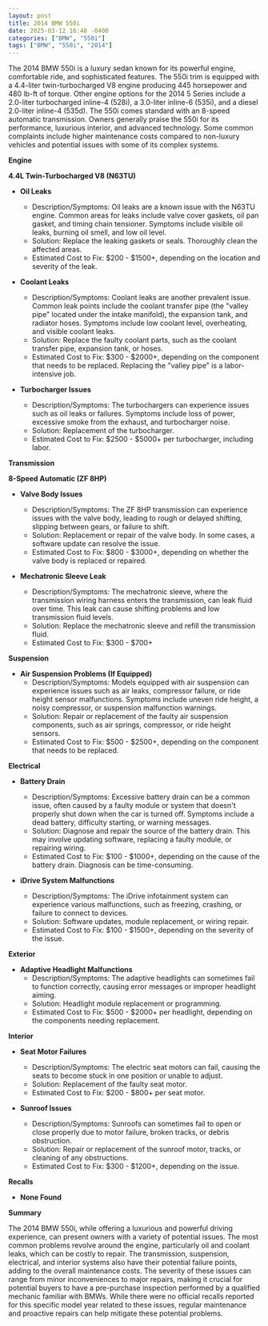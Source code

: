 ```yaml
---
layout: post
title: 2014 BMW 550i
date: 2025-03-12 16:48 -0400
categories: ["BMW", "550i"]
tags: ["BMW", "550i", "2014"]
---
```

The 2014 BMW 550i is a luxury sedan known for its powerful engine, comfortable ride, and sophisticated features. The 550i trim is equipped with a 4.4-liter twin-turbocharged V8 engine producing 445 horsepower and 480 lb-ft of torque. Other engine options for the 2014 5 Series include a 2.0-liter turbocharged inline-4 (528i), a 3.0-liter inline-6 (535i), and a diesel 2.0-liter inline-4 (535d). The 550i comes standard with an 8-speed automatic transmission. Owners generally praise the 550i for its performance, luxurious interior, and advanced technology. Some common complaints include higher maintenance costs compared to non-luxury vehicles and potential issues with some of its complex systems.

**Engine**

**4.4L Twin-Turbocharged V8 (N63TU)**

*   **Oil Leaks**
    *   Description/Symptoms: Oil leaks are a known issue with the N63TU engine. Common areas for leaks include valve cover gaskets, oil pan gasket, and timing chain tensioner. Symptoms include visible oil leaks, burning oil smell, and low oil level.
    *   Solution: Replace the leaking gaskets or seals. Thoroughly clean the affected areas.
    *   Estimated Cost to Fix: $200 - $1500+, depending on the location and severity of the leak.

*   **Coolant Leaks**
    *   Description/Symptoms: Coolant leaks are another prevalent issue. Common leak points include the coolant transfer pipe (the "valley pipe" located under the intake manifold), the expansion tank, and radiator hoses. Symptoms include low coolant level, overheating, and visible coolant leaks.
    *   Solution: Replace the faulty coolant parts, such as the coolant transfer pipe, expansion tank, or hoses.
    *   Estimated Cost to Fix: $300 - $2000+, depending on the component that needs to be replaced. Replacing the "valley pipe" is a labor-intensive job.

*   **Turbocharger Issues**
    *   Description/Symptoms: The turbochargers can experience issues such as oil leaks or failures. Symptoms include loss of power, excessive smoke from the exhaust, and turbocharger noise.
    *   Solution: Replacement of the turbocharger.
    *   Estimated Cost to Fix: $2500 - $5000+ per turbocharger, including labor.

**Transmission**

**8-Speed Automatic (ZF 8HP)**

*   **Valve Body Issues**
    *   Description/Symptoms: The ZF 8HP transmission can experience issues with the valve body, leading to rough or delayed shifting, slipping between gears, or failure to shift.
    *   Solution: Replacement or repair of the valve body. In some cases, a software update can resolve the issue.
    *   Estimated Cost to Fix: $800 - $3000+, depending on whether the valve body is replaced or repaired.

*   **Mechatronic Sleeve Leak**
    *   Description/Symptoms: The mechatronic sleeve, where the transmission wiring harness enters the transmission, can leak fluid over time. This leak can cause shifting problems and low transmission fluid levels.
    *   Solution: Replace the mechatronic sleeve and refill the transmission fluid.
    *   Estimated Cost to Fix: $300 - $700+

**Suspension**

*   **Air Suspension Problems (If Equipped)**
    *   Description/Symptoms: Models equipped with air suspension can experience issues such as air leaks, compressor failure, or ride height sensor malfunctions. Symptoms include uneven ride height, a noisy compressor, or suspension malfunction warnings.
    *   Solution: Repair or replacement of the faulty air suspension components, such as air springs, compressor, or ride height sensors.
    *   Estimated Cost to Fix: $500 - $2500+, depending on the component that needs to be replaced.

**Electrical**

*   **Battery Drain**
    *   Description/Symptoms: Excessive battery drain can be a common issue, often caused by a faulty module or system that doesn't properly shut down when the car is turned off. Symptoms include a dead battery, difficulty starting, or warning messages.
    *   Solution: Diagnose and repair the source of the battery drain. This may involve updating software, replacing a faulty module, or repairing wiring.
    *   Estimated Cost to Fix: $100 - $1000+, depending on the cause of the battery drain. Diagnosis can be time-consuming.

*   **iDrive System Malfunctions**
    *   Description/Symptoms: The iDrive infotainment system can experience various malfunctions, such as freezing, crashing, or failure to connect to devices.
    *   Solution: Software updates, module replacement, or wiring repair.
    *   Estimated Cost to Fix: $100 - $1500+, depending on the severity of the issue.

**Exterior**

*   **Adaptive Headlight Malfunctions**
    *   Description/Symptoms: The adaptive headlights can sometimes fail to function correctly, causing error messages or improper headlight aiming.
    *   Solution: Headlight module replacement or programming.
    *   Estimated Cost to Fix: $500 - $2000+ per headlight, depending on the components needing replacement.

**Interior**

*   **Seat Motor Failures**
    *   Description/Symptoms: The electric seat motors can fail, causing the seats to become stuck in one position or unable to adjust.
    *   Solution: Replacement of the faulty seat motor.
    *   Estimated Cost to Fix: $200 - $800+ per seat motor.

*   **Sunroof Issues**
    *   Description/Symptoms: Sunroofs can sometimes fail to open or close properly due to motor failure, broken tracks, or debris obstruction.
    *   Solution: Repair or replacement of the sunroof motor, tracks, or cleaning of any obstructions.
    *   Estimated Cost to Fix: $300 - $1200+, depending on the issue.

**Recalls**

*   **None Found**

**Summary**

The 2014 BMW 550i, while offering a luxurious and powerful driving experience, can present owners with a variety of potential issues. The most common problems revolve around the engine, particularly oil and coolant leaks, which can be costly to repair. The transmission, suspension, electrical, and interior systems also have their potential failure points, adding to the overall maintenance costs. The severity of these issues can range from minor inconveniences to major repairs, making it crucial for potential buyers to have a pre-purchase inspection performed by a qualified mechanic familiar with BMWs. While there were no official recalls reported for this specific model year related to these issues, regular maintenance and proactive repairs can help mitigate these potential problems.


